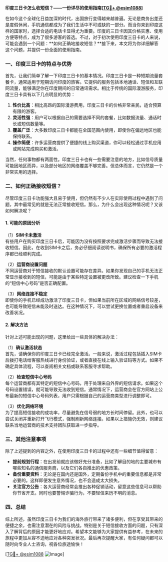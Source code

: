 **印度三日卡怎么收短信？——一份详尽的使用指南[[TG💪+ @esim1088](https://t.me/s/esim1088)]**

在如今这个全球化日益加深的时代，出国旅行变得越来越普遍。无论是商务出差还是度假休闲，手机通信都成为了我们生活中不可或缺的一部分。而当你来到印度这样的国家时，选择合适的电话卡显得尤为重要。印度的三日卡因其价格实惠、使用方便等特点，成为了很多游客的首选。不过，对于初次使用印度三日卡的人来说，可能会遇到一个问题：**如何正确地接收短信？**接下来，本文将为你详细解答这个问题，并提供一份全面的使用指南。

### 一、印度三日卡的特点与优势

首先，让我们简单了解一下印度三日卡的基本情况。印度三日卡是一种短期流量套餐卡，通常适用于短期访问印度的旅客。它提供的服务包括本地通话、短信和互联网流量，能够满足你在印度期间的日常通讯需求。相比于传统的国际漫游服务，印度三日卡具有以下几点明显的优势：

1. **性价比高**：相比高昂的国际漫游费用，印度三日卡的价格非常亲民，适合预算有限的游客。
2. **灵活性强**：用户可以根据自己的需要选择不同的套餐，比如数据流量、通话时长或短信数量等。
3. **覆盖广泛**：大多数印度三日卡都能在全国范围内使用，即使你在偏远地区也能保持联系。
4. **操作简便**：许多运营商提供了便捷的线上购买渠道，你可以轻松通过手机应用或网站完成购买和激活。

当然，任何事物都有两面性。印度三日卡也有一些需要注意的地方，比如信号质量可能因地区而异，以及部分地区的网络覆盖不够完善。但总体而言，它仍然是一个非常实用的选择。

### 二、如何正确接收短信？

尽管印度三日卡功能强大且易于使用，但仍然有不少人在实际使用过程中遇到了问题，其中最常见的就是无法正常接收短信。那么，为什么会出现这种情况呢？又该如何解决呢？

#### 1. 可能的原因分析

（1）**SIM卡未激活**  
有些用户在购买印度三日卡后，可能因为没有按照要求完成激活步骤而导致无法接收短信。因此，在收到SIM卡之后，务必仔细阅读说明书，确保所有必要的激活程序都已经顺利完成。

（2）**运营商设置问题**  
不同运营商对于短信接收的默认设置可能存在差异。如果你发现自己的手机无法正常显示接收到的短信，可能是由于某些特定设置被更改所致。建议检查一下手机的“短信中心号码”是否正确配置。

（3）**网络连接不稳定**  
即使你的手机已经成功激活了印度三日卡，但如果当前所在区域的网络信号较差，也可能导致短信未能及时送达。在这种情况下，可以尝试更换位置或者重启设备来改善状况。

#### 2. 解决方法

针对上述可能出现的问题，这里给出一些具体的解决办法：

（1）**确认激活状态**  
首先，请确保你的印度三日卡已经完全激活。一般来说，激活过程包括插入SIM卡后拨打电话给客服热线进行身份验证，或者直接在线上输入验证码等方式。如果不确定具体流程，可以查阅相关文档或联系客服寻求帮助。

（2）**检查短信中心号码**  
每个运营商都有其特定的短信中心号码，用于处理来自外界的短信请求。如果这个号码设置错误，就可能导致无法收到短信。通常情况下，运营商会在官方网站上公布最新的短信中心号码列表，用户只需根据自己的运营商类型进行调整即可。

（3）**优化网络环境**  
为了提高短信接收的成功率，尽量避免在信号弱的地方长时间停留。此外，也可以尝试关闭并重新打开飞行模式，强制刷新网络连接。如果以上措施仍无效，则建议联系当地运营商的技术支持团队获取进一步指导。

### 三、其他注意事项

除了上述提到的内容之外，在使用印度三日卡的过程中还有一些细节值得留意：

- **提前规划行程**：在出发前就应该做好充分准备，比如了解目的地的主要城市有哪些知名的通信服务商，以及它们各自推出的优惠政策。
- **备份重要资料**：无论是在国内还是国外，定期备份手机中的重要信息都是非常必要的。这样即便发生意外情况，也不会造成太大损失。
- **关注官方公告**：各大运营商经常会推出各种促销活动，留意这些信息可以帮助你节省开支。同时也要警惕诈骗行为，不要轻信来历不明的消息。

### 四、总结

综上所述，虽然印度三日卡为我们的海外旅行带来了诸多便利，但在享受其带来的便捷之余，也需注意潜在的风险与挑战。特别是关于短信接收方面的问题，只有深入了解背后的原因才能更好地应对。希望本文能够为大家提供有益参考，在未来的旅程中更加从容不迫地应对各种突发状况。最后再次提醒大家，有任何疑问都可以随时向专业人士咨询，祝各位旅途愉快！

[[TG💪+ @esim1088](https://t.me/s/esim1088) ![Image](https://i.postimg.cc/4NQfJmqS/Snipaste-2025-05-13-00-14-12.png)]